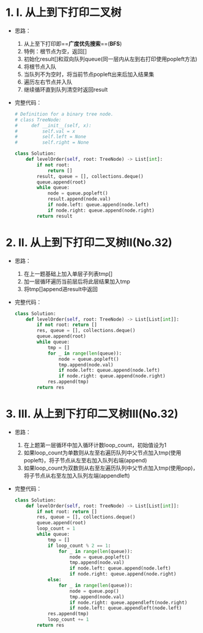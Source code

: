 # 1. I. 从上到下打印二叉树

- 思路：

  1. 从上至下打印即==**广度优先搜索**==(**BFS**)
  2. 特例：根节点为空，返回[]
  3. 初始化result[]和双向队列queue(同一层内从左到右打印使用popleft方法)
  4. 将根节点入队
  5. 当队列不为空时，将当前节点popleft出来后加入结果集
  6. 遍历左右节点并入队
  7. 继续循环直到队列清空时返回result

- 完整代码：

  ```python
  # Definition for a binary tree node.
  # class TreeNode:
  #     def __init__(self, x):
  #         self.val = x
  #         self.left = None
  #         self.right = None
  
  class Solution:
      def levelOrder(self, root: TreeNode) -> List[int]:
          if not root:
              return []
          result, queue = [], collections.deque()
          queue.append(root)
          while queue:
              node = queue.popleft()
              result.append(node.val)
              if node.left: queue.append(node.left)
              if node.right: queue.append(node.right)
          return result
  ```


# 2. II. 从上到下打印二叉树II(No.32) 

- 思路：

  1. 在上一题基础上加入单层子列表tmp[]
  2. 加一层循环遍历当前层后将此层结果加入tmp
  3. 将tmp[]append进result中返回

- 完整代码：

  ```python
  class Solution:
      def levelOrder(self, root: TreeNode) -> List[List[int]]:
          if not root: return []
          res, queue = [], collections.deque()
          queue.append(root)
          while queue:
              tmp = []
              for _ in range(len(queue)):
                  node = queue.popleft()
                  tmp.append(node.val)
                  if node.left: queue.append(node.left)
                  if node.right: queue.append(node.right)
              res.append(tmp)
          return res
  ```

# 3. III. 从上到下打印二叉树III(No.32)

- 思路：

  1. 在上题第一层循环中加入循环计数loop_count，初始值设为1
  2. 如果loop_count为单数则从左至右遍历队列中父节点加入tmp(使用popleft)，将子节点从左至右加入队列右端(append)
  3. 如果loop_count为双数则从右至左遍历队列中父节点加入tmp(使用pop)，将子节点从右至左加入队列左端(appendleft)

- 完整代码：

  ```python
  class Solution:
      def levelOrder(self, root: TreeNode) -> List[List[int]]:
          if not root: return []
          res, queue = [], collections.deque()
          queue.append(root)
          loop_count = 1
          while queue:
              tmp = []
              if loop_count % 2 == 1:
                  for _ in range(len(queue)):
                      node = queue.popleft()
                      tmp.append(node.val)
                      if node.left: queue.append(node.left)
                      if node.right: queue.append(node.right)
              else:
                  for _ in range(len(queue)):
                      node = queue.pop()
                      tmp.append(node.val)
                      if node.right: queue.appendleft(node.right)
                      if node.left: queue.appendleft(node.left)
              res.append(tmp)
              loop_count += 1
          return res
  ```

  